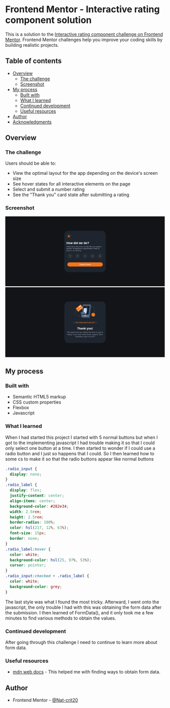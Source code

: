 # Frontend Mentor - Interactive rating component solution

This is a solution to the [Interactive rating component challenge on Frontend Mentor](https://www.frontendmentor.io/challenges/interactive-rating-component-koxpeBUmI). Frontend Mentor challenges help you improve your coding skills by building realistic projects.

## Table of contents

- [Overview](#overview)
  - [The challenge](#the-challenge)
  - [Screenshot](#screenshot)
- [My process](#my-process)
  - [Built with](#built-with)
  - [What I learned](#what-i-learned)
  - [Continued development](#continued-development)
  - [Useful resources](#useful-resources)
- [Author](#author)
- [Acknowledgments](#acknowledgments)

## Overview

### The challenge

Users should be able to:

- View the optimal layout for the app depending on the device's screen size
- See hover states for all interactive elements on the page
- Select and submit a number rating
- See the "Thank you" card state after submitting a rating

### Screenshot

![](./images/Screenshot%202022-08-28%20at%2017-11-04%20Frontend%20Mentor%20Interactive%20rating%20component.png)
![](./images/Screenshot%202022-08-28%20at%2017-11-16%20Frontend%20Mentor%20Interactive%20rating%20component.png)

## My process

### Built with

- Semantic HTML5 markup
- CSS custom properties
- Flexbox
- Javascript

### What I learned

When I had started this project I started with 5 normal buttons but when I got to the implementing javascript I had trouble making it so that I could only select one button at a time. I then started to wonder if I could use a radio button and I just so happens that I could. So I then learned how to some cs to make it so that the radio buttons appear like normal buttons

```css
.radio_input {
  display: none;
}
.radio_label {
  display: flex;
  justify-content: center;
  align-items: center;
  background-color: #282e34;
  width: 2.5rem;
  height: 2.5rem;
  border-radius: 100%;
  color: hsl(217, 12%, 63%);
  font-size: 15px;
  border: none;
}
.radio_label:hover {
  color: white;
  background-color: hsl(25, 97%, 53%);
  cursor: pointer;
}
.radio_input:checked + .radio_label {
  color: white;
  background-color: grey;
}
```

The last style was what I found the most tricky. Afterward, I went onto the javascript, the only trouble I had with this was obtaining the form data after the submission. I then learned of FormData(), and it only took me a few minutes to find various methods to obtain the values.

### Continued development

After going through this challenge I need to continue to learn more about form data.

### Useful resources

- [mdn web docs](https://developer.mozilla.org/en-US/docs/Web/API/FormData) - This helped me with finding ways to obtain form data.

## Author

- Frontend Mentor - [@Nat-crit20](https://www.frontendmentor.io/profile/Nat-crit20)
